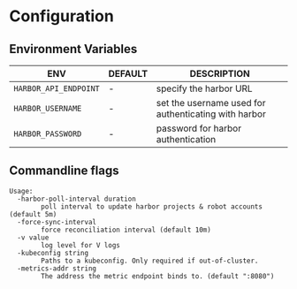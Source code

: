 # Configuration

## Environment Variables

| ENV | DEFAULT | DESCRIPTION |
|---|---|---|
| `HARBOR_API_ENDPOINT` | - | specify the harbor URL |
| `HARBOR_USERNAME` | - | set the username used for authenticating with harbor |
| `HARBOR_PASSWORD` | - | password for harbor authentication |


## Commandline flags

```
Usage:
  -harbor-poll-interval duration
        poll interval to update harbor projects & robot accounts (default 5m)
  -force-sync-interval
        force reconciliation interval (default 10m)
  -v value
        log level for V logs
  -kubeconfig string
        Paths to a kubeconfig. Only required if out-of-cluster.
  -metrics-addr string
        The address the metric endpoint binds to. (default ":8080")
```

